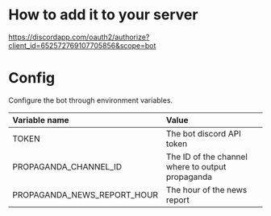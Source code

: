 # How to add it to your server
https://discordapp.com/oauth2/authorize?client_id=652572769107705856&scope=bot

# Config
Configure the bot through environment variables.

| Variable name                         | Value                                            |
|:--------------------------------------|:-------------------------------------------------|
| TOKEN                                 | The bot discord API token                        |
| PROPAGANDA_CHANNEL_ID                 | The ID of the channel where to output propaganda |
| PROPAGANDA_NEWS_REPORT_HOUR           | The hour of the news report                      |
